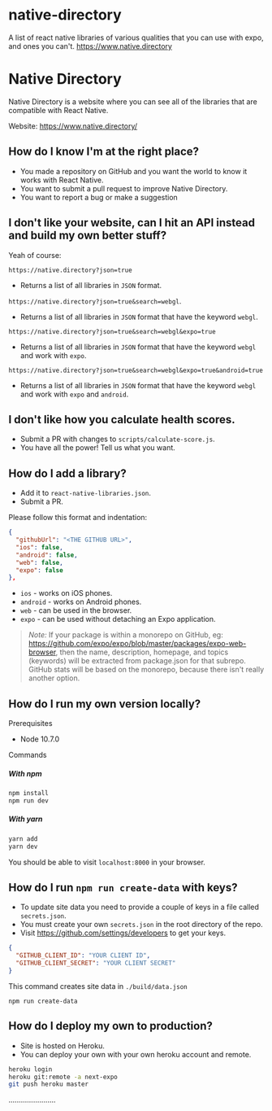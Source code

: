 # native-directory
A list of react native libraries of various qualities that you can use with expo, and ones you can't. https://www.native.directory
# Native Directory

Native Directory is a website where you can see all of the libraries that are compatible with React Native.

Website: https://www.native.directory/

## How do I know I'm at the right place?

- You made a repository on GitHub and you want the world to know it works with React Native.
- You want to submit a pull request to improve Native Directory.
- You want to report a bug or make a suggestion

## I don't like your website, can I hit an API instead and build my own better stuff?

Yeah of course:

`https://native.directory?json=true`
- Returns a list of all libraries in `JSON` format.

`https://native.directory?json=true&search=webgl`.
- Returns a list of all libraries in `JSON` format that have the keyword `webgl`.

`https://native.directory?json=true&search=webgl&expo=true`
- Returns a list of all libraries in `JSON` format that have the keyword `webgl` and work with `expo`.

`https://native.directory?json=true&search=webgl&expo=true&android=true`
- Returns a list of all libraries in `JSON` format that have the keyword `webgl` and work with `expo` and `android`.

## I don't like how you calculate health scores.

- Submit a PR with changes to `scripts/calculate-score.js`.
- You have all the power! Tell us what you want.

## How do I add a library?

- Add it to `react-native-libraries.json`.
- Submit a PR.

Please follow this format and indentation:

```json
{
  "githubUrl": "<THE GITHUB URL>",
  "ios": false,
  "android": false,
  "web": false,
  "expo": false
},
```

* `ios` - works on iOS phones.
* `android` - works on Android phones.
* `web` - can be used in the browser.
* `expo` - can be used without detaching an Expo application.

> *Note:* If your package is within a monorepo on GitHub, eg: https://github.com/expo/expo/blob/master/packages/expo-web-browser, then the name, description, homepage, and topics (keywords) will be extracted from package.json for that subrepo. GitHub stats will be based on the monorepo, because there isn't really another option.

## How do I run my own version locally?

Prerequisites

- Node 10.7.0

Commands

##### With npm

```sh
npm install
npm run dev
```

##### With yarn

```sh
yarn add
yarn dev
```

You should be able to visit `localhost:8000` in your browser.

## How do I run `npm run create-data` with keys?

* To update site data you need to provide a couple of keys in a file called `secrets.json`.
* You must create your own `secrets.json` in the root directory of the repo.
* Visit https://github.com/settings/developers to get your keys.

```json
{
  "GITHUB_CLIENT_ID": "YOUR CLIENT ID",
  "GITHUB_CLIENT_SECRET": "YOUR CLIENT SECRET"
}

```

This command creates site data in `./build/data.json`

```
npm run create-data
```

## How do I deploy my own to production?

* Site is hosted on Heroku.
* You can deploy your own with your own heroku account and remote.

```sh
heroku login
heroku git:remote -a next-expo
git push heroku master
```
.......................
